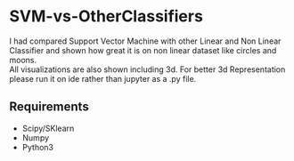 # SVM-vs-OtherClassifiers
I had compared Support Vector Machine with other Linear and Non Linear Classifier and shown how great it is on non linear dataset like circles and moons.<br>
All visualizations are also shown including 3d. For better 3d Representation please run it on ide rather than jupyter as a .py file.<br>
## Requirements
- Scipy/SKlearn
- Numpy
- Python3
